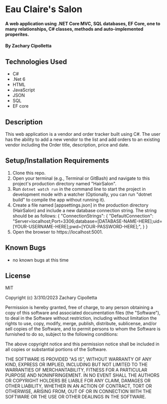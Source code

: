 # Eau Claire's Salon

#### A web application using .NET Core MVC, SQL databases, EF Core, one to many relationships, C# classes, methods and auto-implemented properites.

#### By Zachary Cipolletta

## Technologies Used

* C#
* .Net 6
* HTML
* JavaScript
* JSON
* SQL
* EF core

## Description
This web application is a vendor and order tracker built using C#.  The user has the ability to add a new vendor to the list and add orders to an existing vendor including the Order title, description, price and date.

## Setup/Installation Requirements

1. Clone this repo.
2. Open your terminal (e.g., Terminal or GitBash) and navigate to this project's production directory named "HairSalon".
3. Run `dotnet watch run` in the command line to start the project in development mode with a watcher (Optionally, you can run "dotnet build" to compile the app without running it). 
4. Create a file named [appsettings.json] in the production directory (HairSalon) and include a new database connection string. The string should be as follows:
{
  "ConnectionStrings": {
    "DefaultConnection": "Server=localhost;Port=3306;database=[DATABASE-NAME-HERE];uid=[YOUR-USERNAME-HERE];pwd=[YOUR-PASSWORD-HERE];",
  }
}
5. Open the browser to https://localhost:5001.

## Known Bugs

* no known bugs at this time

## License
MIT

Copyright (c) 3/310/2023 Zachary Cipolletta

Permission is hereby granted, free of charge, to any person obtaining a copy
of this software and associated documentation files (the "Software"), to deal
in the Software without restriction, including without limitation the rights
to use, copy, modify, merge, publish, distribute, sublicense, and/or sell
copies of the Software, and to permit persons to whom the Software is
furnished to do so, subject to the following conditions:

The above copyright notice and this permission notice shall be included in all
copies or substantial portions of the Software.

THE SOFTWARE IS PROVIDED "AS IS", WITHOUT WARRANTY OF ANY KIND, EXPRESS OR
IMPLIED, INCLUDING BUT NOT LIMITED TO THE WARRANTIES OF MERCHANTABILITY,
FITNESS FOR A PARTICULAR PURPOSE AND NONINFRINGEMENT. IN NO EVENT SHALL THE
AUTHORS OR COPYRIGHT HOLDERS BE LIABLE FOR ANY CLAIM, DAMAGES OR OTHER
LIABILITY, WHETHER IN AN ACTION OF CONTRACT, TORT OR OTHERWISE, ARISING FROM,
OUT OF OR IN CONNECTION WITH THE SOFTWARE OR THE USE OR OTHER DEALINGS IN THE
SOFTWARE.